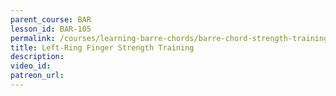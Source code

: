 ```yaml
---
parent_course: BAR
lesson_id: BAR-105
permalink: /courses/learning-barre-chords/barre-chord-strength-training-left-ring-finger
title: Left-Ring Finger Strength Training
description:
video_id:
patreon_url:
---
```


